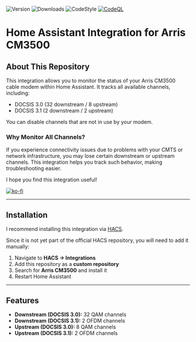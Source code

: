 ![Version](https://img.shields.io/github/v/release/stickpin/homeassistant-arris_cm3500)
![Downloads](https://img.shields.io/github/downloads/stickpin/homeassistant-arris_cm3500/total)
![CodeStyle](https://img.shields.io/endpoint?url=https://raw.githubusercontent.com/astral-sh/ruff/main/assets/badge/v2.json)
[![CodeQL](https://github.com/stickpin/homeassistant-arris_cm3500/actions/workflows/codeql.yml/badge.svg)](https://github.com/stickpin/homeassistant-arris_cm3500/actions/workflows/codeql.yml)


# Home Assistant Integration for Arris CM3500  

## About This Repository  
This integration allows you to monitor the status of your Arris CM3500 cable modem within Home Assistant. It tracks all available channels, including:  
- DOCSIS 3.0 (32 downstream / 8 upstream)  
- DOCSIS 3.1 (2 downstream / 2 upstream)  

You can disable channels that are not in use by your modem.  

### Why Monitor All Channels?  
If you experience connectivity issues due to problems with your CMTS or network infrastructure, you may lose certain downstream or upstream channels. This integration helps you track such behavior, making troubleshooting easier.  

I hope you find this integration useful!

[![ko-fi](https://ko-fi.com/img/githubbutton_sm.svg)](https://ko-fi.com/A0A2S3YXY)

---

## Installation
I recommend installing this integration via [HACS](https://github.com/hacs/integration).  

Since it is not yet part of the official HACS repository, you will need to add it manually:  

1. Navigate to **HACS → Integrations**  
2. Add this repository as a **custom repository**  
3. Search for **Arris CM3500** and install it  
4. Restart Home Assistant  

---

## Features
- **Downstream (DOCSIS 3.0):** 32 QAM channels  
- **Downstream (DOCSIS 3.1):** 2 OFDM channels  
- **Upstream (DOCSIS 3.0):** 8 QAM channels  
- **Upstream (DOCSIS 3.1):** 2 OFDM channels  
